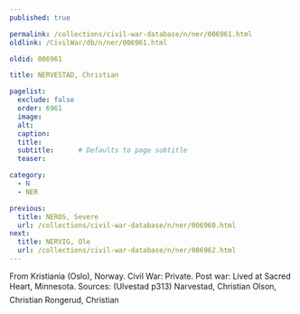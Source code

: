 ```yaml
---
published: true

permalink: /collections/civil-war-database/n/ner/006961.html
oldlink: /CivilWar/db/n/ner/006961.html

oldid: 006961

title: NERVESTAD, Christian

pagelist:
  exclude: false
  order: 6961
  image: 
  alt:
  caption:
  title:
  subtitle:      # Defaults to page subtitle
  teaser:

category: 
  - N 
  - NER

previous:
  title: NEROS, Severe
  url: /collections/civil-war-database/n/ner/006960.html  
next:
  title: NERVIG, Ole
  url: /collections/civil-war-database/n/ner/006962.html   
---
```

From Kristiania (Oslo), Norway. Civil War: Private. Post war: Lived at Sacred Heart, Minnesota. Sources: (Ulvestad p313) &#147;Narvestad, Christian&#148; &#147;Olson, Christian&#148; &#147;Rongerud, Christian&#148;
